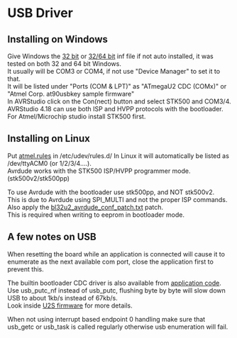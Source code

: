 # USB Driver
## Installing on Windows 
Give Windows the [32 bit](files/atmegau2\_cdc.inf) or [32/64 bit](files/atmegau2\_cdc\_x64.inf) inf file if not auto installed, it was tested on both 32 and 64 bit Windows.  
It usually will be COM3 or COM4, if not use "Device Manager" to set it to that.  
It will be listed under "Ports (COM & LPT)" as "ATmegaU2 CDC (COMx)" or "Atmel Corp. at90usbkey sample firmware"  
In AVRStudio click on the Con(nect) button and select STK500 and COM3/4.  
AVRStudio 4.18 can use both ISP and HVPP protocols with the bootloader.  
For Atmel/Microchip studio install STK500 first.  
  
## Installing on Linux
Put [atmel.rules](files/atmel.rules) in /etc/udev/rules.d/
In Linux it will automatically be listed as /dev/ttyACM0 (or 1/2/3/4....).  
Avrdude works with the STK500 ISP/HVPP programmer mode. (stk500v2/stk500pp)  
  
To use Avrdude with the bootloader use stk500pp, and NOT stk500v2.  
This is due to Avrdude using SPI\_MULTI and not the proper ISP commands.  
Also apply the [bl32u2\_avrdude\_conf\_patch.txt](files/bl32u2_avrdude_conf_patch.txt) patch.  
This is required when writing to eeprom in bootloader mode.  
  
## A few notes on USB
When resetting the board while an application is connected will cause it to enumerate as the next available com port, close the application first to prevent this.  
  
The builtin bootloader CDC driver is also available from [application code](../Example_Echo_test).  
Use usb\_putc\_nf instead of usb\_putc, flushing byte by byte will slow down USB to about 1kb/s instead of 67kb/s.  
Look inside [U2S firmware](../Firmware/BL32U2) for more details.  
  
When not using interrupt based endpoint 0 handling make sure that usb\_getc or usb\_task is called regularly otherwise usb enumeration will fail.  
  
